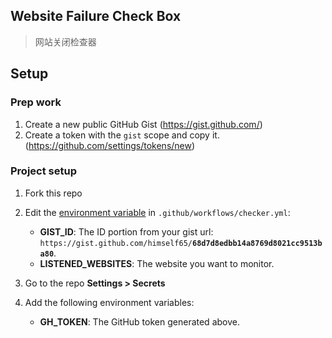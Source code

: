 ## Website Failure Check Box

> 网站关闭检查器

## Setup

### Prep work

1. Create a new public GitHub Gist (https://gist.github.com/)
2. Create a token with the `gist` scope and copy it. (https://github.com/settings/tokens/new)

### Project setup

1. Fork this repo
2. Edit the 
[environment variable](https://github.com/Himself65/website-failure-check-box/blob/master/.github/workflows/checker.yml#L29-L32)
in `.github/workflows/checker.yml`:
    - **GIST_ID**: The ID portion from your gist url: `https://gist.github.com/himself65/`**`68d7d8edbb14a8769d8021cc9513ba80`**.
    - **LISTENED_WEBSITES**: The website you want to monitor.

3. Go to the repo **Settings > Secrets**
4. Add the following environment variables:
   - **GH_TOKEN**: The GitHub token generated above.
